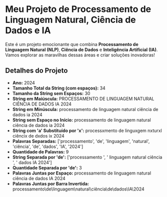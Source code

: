 # Meu Projeto de Processamento de Linguagem Natural, Ciência de Dados e IA

Este é um projeto emocionante que combina **Processamento de Linguagem Natural (NLP)**, **Ciência de Dados** e **Inteligência Artificial (IA)**. Vamos explorar as maravilhas dessas áreas e criar soluções inovadoras!

## Detalhes do Projeto

- **Ano:** 2024
- **Tamanho Total da String (com espaços):** 34
- **Tamanho da String sem Espaços:** 30
- **String em Maiúscula:** PROCESSAMENTO DE LINGUAGEM NATURAL CIÊNCIA DE DADOS IA 2024
- **String em Minúscula:** processamento de linguagem natural ciência de dados ia 2024
- **String sem Espaço no Início:** processamento de linguagem natural ciência de dados ia 2024
- **String com 'a' Substituído por 'x':** processxmento de linguxgem nxturxl ciêncix de dxdos ix 2024
- **Palavras Separadas:** ['processamento', 'de', 'linguagem', 'natural', 'ciência', 'de', 'dados', 'IA', '2024']
- **Quantidade de Palavras:** 9
- **String Separada por 'de':** ['processamento ', ' linguagem natural ciência ', ' dados IA 2024']
- **Quantidade Separada por 'de':** 3
- **Palavras Juntas por Espaço:** processamento de linguagem natural ciência de dados IA 2024
- **Palavras Juntas por Barra Invertida:** processamento\de\linguagem\natural\ciência\de\dados\IA\2024
